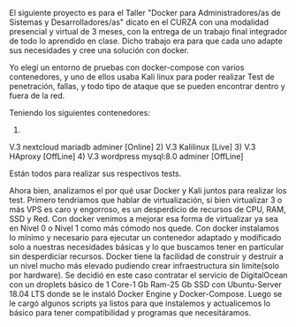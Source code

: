 El siguiente proyecto es para el Taller "Docker para Administradores/as de Sistemas y Desarrolladores/as" dicato en el CURZA con una modalidad presencial y virtual de 3 meses, con la entrega de un trabajo final integrador de todo lo aprendido en clase.
Dicho trabajo era para que cada uno adapte sus necesidades y cree una solución con docker.

Yo elegí un entorno de pruebas con docker-compose con varios contenedores, y uno de ellos usaba Kali linux para poder realizar Test de penetración, fallas, y todo tipo de ataque que se pueden encontrar dentro y fuera de la red.

Teniendo los siguientes contenedores:

1)
V.3
nextcloud
mariadb
adminer
[Online]
2)
V.3
Kalilinux
[Live]
3)
V.3
HAproxy
[OffLine]
4)
V.3
wordpress
mysql:8.0
adminer
[OffLine]

Están todos para realizar sus respectivos tests.

Ahora bien, analizamos el por qué usar Docker y Kali juntos para realizar los test.
Primero tendríamos que hablar de virtualización, si bien virtualizar 3 o más VPS es caro y engorroso, es un desperdicio de recursos de CPU, RAM, SSD y Red. Con docker venimos a mejorar esa forma de virtualizar ya sea en Nivel 0 o Nivel 1 como más cómodo nos quede.
Con docker instalamos lo mínimo y necesario para ejecutar un contenedor adaptado y modificado solo a nuestras necesidades básicas y lo que buscamos tener en particular sin desperdiciar recursos.
Docker tiene la facilidad de construir y destruir a un nivel mucho más elevado pudiendo crear infraestructura sin limite(solo por hardware).
Se decidió en este caso contratar el servicio de DigitalOcean con un droplets básico de 1 Core-1 Gb Ram-25 Gb SSD con Ubuntu-Server 18.04 LTS donde se le instaló Docker Engine y Docker-Compose.
Luego se le cargó algunos scripts ya listos para que instalemos y actualicemos lo básico para tener compatibilidad y programas que necesitáramos.

